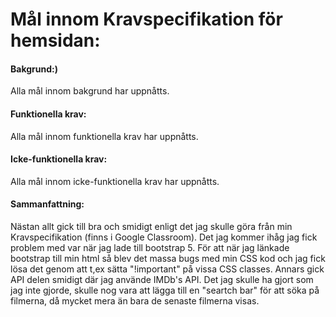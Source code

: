 # Mål innom Kravspecifikation för hemsidan:

#### Bakgrund:)
Alla mål innom bakgrund har uppnåtts.

#### Funktionella krav:
Alla mål innom funktionella krav har uppnåtts.

#### Icke-funktionella krav:
Alla mål innom icke-funktionella krav har uppnåtts.


#### Sammanfattning:
Nästan allt gick till bra och smidigt enligt det jag skulle göra från min Kravspecifikation (finns i Google Classroom). Det jag kommer ihåg jag fick problem med var när jag lade till bootstrap 5. För att när jag länkade bootstrap till min html så blev det massa bugs med min CSS kod och jag fick lösa det genom att t,ex sätta "!important" på vissa CSS classes. Annars gick API delen smidigt där jag använde IMDb's API. Det jag skulle ha gjort som jag inte gjorde, skulle nog vara att lägga till en "seartch bar" för att söka på filmerna, då mycket mera än bara de senaste filmerna visas. 

